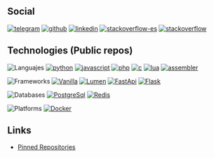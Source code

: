 <!--- TODO: darken colors -->
## Social

[![telegram](https://img.shields.io/badge/Telegram-@uselessscat-2ca5e0?logo=telegram&labelColor=24292e)](https://www.t.me/uselessscat)
[![github](https://img.shields.io/badge/Github-uselessscat-181717?logo=github&labelColor=24292e)](https://github.com/uselessscat)
[![linkedin](https://img.shields.io/badge/LinkedIn-ariecb-0077b5?logo=linkedin&labelColor=24292e)](https://www.linkedin.com/in/ariecb/)
[![stackoverflow-es](https://img.shields.io/badge/StackOverflow%20ES-uselessscat-fe7a16?logo=stackoverflow&labelColor=24292e)](https://es.stackoverflow.com/users/4617/uselessscat)
[![stackoverflow](https://img.shields.io/badge/StackOverflow-uselessscat-fe7a16?logo=stackoverflow&labelColor=24292e)](https://stackoverflow.com/users/6658955/uselessscat)

## Technologies (Public repos)

![Languajes](https://img.shields.io/badge/-Languages-24292e)
[![python](https://img.shields.io/badge/dynamic/json?label=Python&labelColor=24292e&logo=python&color=3776AB&suffix=%20Repos&query=$.total_count&url=https://api.github.com/search/repositories?q=user:uselessscat%2Btopic:python)](https://github.com/search?q=user:uselessscat%20topic:python)
[![javascript](https://img.shields.io/badge/dynamic/json?label=Javascript&labelColor=24292e&logo=javascript&color=F7DF1E&suffix=%20Repos&query=$.total_count&url=https://api.github.com/search/repositories?q=user:uselessscat%2Btopic:javascript)](https://github.com/search?q=user:uselessscat%20topic:javascript)
[![php](https://img.shields.io/badge/dynamic/json?label=PHP&labelColor=24292e&logo=php&color=777BB4&suffix=%20Repos&query=$.total_count&url=https://api.github.com/search/repositories?q=user:uselessscat%2Btopic:php)](https://github.com/search?q=user:uselessscat%20topic:php)
[![c](https://img.shields.io/badge/dynamic/json?label=C&labelColor=24292e&logo=c&color=A8B9CC&suffix=%20Repos&query=$.total_count&url=https://api.github.com/search/repositories?q=user:uselessscat%2Btopic:c)](https://github.com/search?q=user:uselessscat%20topic:c)
[![lua](https://img.shields.io/badge/dynamic/json?label=Lua&labelColor=24292e&logo=lua&color=2C2D72&suffix=%20Repos&query=$.total_count&url=https://api.github.com/search/repositories?q=user:uselessscat%2Btopic:lua)](https://github.com/search?q=user:uselessscat%20topic:lua)
[![assembler](https://img.shields.io/badge/dynamic/json?label=Assembler&labelColor=24292e&logo=cog&color=777&suffix=%20Repos&query=$.total_count&url=https://api.github.com/search/repositories?q=user:uselessscat%2Btopic:assembler)](https://github.com/search?q=user:uselessscat%20topic:assembler)

![Frameworks](https://img.shields.io/badge/-Frameworks-24292e)
[![Vanilla](https://img.shields.io/badge/dynamic/json?label=Vanilla&labelColor=24292e&color=green&suffix=%20Repos&query=$.total_count&url=https://api.github.com/search/repositories?q=user:uselessscat%2Btopic:vanilla)](https://github.com/search?q=user:uselessscat%20topic:vanilla)
[![Lumen](https://img.shields.io/badge/dynamic/json?label=Lumen&labelColor=24292e&logo=lumen&color=E74430&suffix=%20Repos&query=$.total_count&url=https://api.github.com/search/repositories?q=user:uselessscat%2Btopic:lumen)](https://github.com/search?q=user:uselessscat%20topic:lumen)
[![FastApi](https://img.shields.io/badge/dynamic/json?label=FastApi&labelColor=24292E&logo=fastapi&color=009688&suffix=%20Repos&query=$.total_count&url=https://api.github.com/search/repositories?q=user:uselessscat%2Btopic:fastapi)](https://github.com/search?q=user:uselessscat%20topic:fastapi)
[![Flask](https://img.shields.io/badge/dynamic/json?label=Flask&labelColor=24292e&logo=flask&color=111&suffix=%20Repos&query=$.total_count&url=https://api.github.com/search/repositories?q=user:uselessscat%2Btopic:flask)](https://github.com/search?q=user:uselessscat%20topic:flask)

![Databases](https://img.shields.io/badge/-Databases-24292e)
[![PostgreSql](https://img.shields.io/badge/dynamic/json?label=PostgreSql&labelColor=24292e&logo=postgresql&color=336791&suffix=%20Repos&query=$.total_count&url=https://api.github.com/search/repositories?q=user:uselessscat%2Btopic:postgresql)](https://github.com/search?q=user:uselessscat%20topic:postgresql)
[![Redis](https://img.shields.io/badge/dynamic/json?label=Redis&labelColor=24292e&logo=redis&color=DC382D&suffix=%20Repos&query=$.total_count&url=https://api.github.com/search/repositories?q=user:uselessscat%2Btopic:redis)](https://github.com/search?q=user:uselessscat%20topic:redis)

![Platforms](https://img.shields.io/badge/-Platforms-24292e)
[![Docker](https://img.shields.io/badge/dynamic/json?label=Docker&labelColor=24292e&logo=docker&color=2496ED&suffix=%20Repos&query=$.total_count&url=https://api.github.com/search/repositories?q=user:uselessscat%2Btopic:docker)](https://github.com/search?q=user:uselessscat%20topic:docker)


## Links

  - [Pinned Repositories](https://github.com/search?q=user:uselessscat%20topic:pinned)

